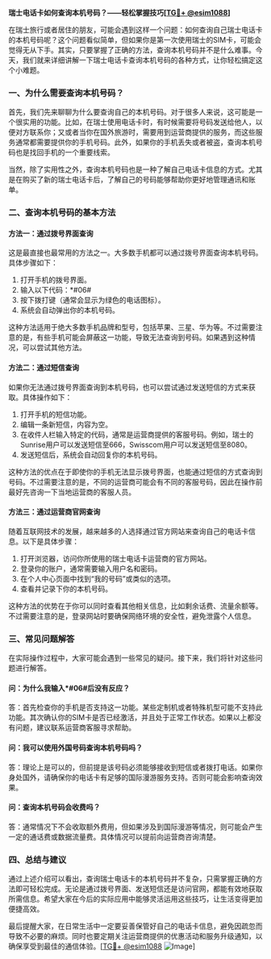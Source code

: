 **瑞士电话卡如何查询本机号码？——轻松掌握技巧[[TG💪+ @esim1088](https://t.me/s/esim1088)]**

在瑞士旅行或者居住的朋友，可能会遇到这样一个问题：如何查询自己瑞士电话卡的本机号码呢？这个问题看似简单，但如果你是第一次使用瑞士的SIM卡，可能会觉得无从下手。其实，只要掌握了正确的方法，查询本机号码并不是什么难事。今天，我们就来详细讲解一下瑞士电话卡查询本机号码的各种方式，让你轻松搞定这个小难题。

### 一、为什么需要查询本机号码？

首先，我们先来聊聊为什么要查询自己的本机号码。对于很多人来说，这可能是一个很实用的功能。比如，在瑞士使用电话卡时，有时候需要将号码发送给他人，以便对方联系你；又或者当你在国外旅游时，需要用到运营商提供的服务，而这些服务通常都需要提供你的手机号码。此外，如果你的手机丢失或者被盗，查询本机号码也是找回手机的一个重要线索。

当然，除了实用性之外，查询本机号码也是一种了解自己电话卡信息的方式。尤其是在购买了新的瑞士电话卡后，了解自己的号码能够帮助你更好地管理通讯和账单。

### 二、查询本机号码的基本方法

#### 方法一：通过拨号界面查询

这是最直接也最常用的方法之一。大多数手机都可以通过拨号界面查询本机号码。具体步骤如下：

1. 打开手机的拨号界面。
2. 输入以下代码：*#06#
3. 按下拨打键（通常会显示为绿色的电话图标）。
4. 系统会自动弹出你的本机号码。

这种方法适用于绝大多数手机品牌和型号，包括苹果、三星、华为等。不过需要注意的是，有些手机可能会屏蔽这一功能，导致无法查询到号码。如果遇到这种情况，可以尝试其他方法。

#### 方法二：通过短信查询

如果你无法通过拨号界面查询到本机号码，也可以尝试通过发送短信的方式来获取。具体操作如下：

1. 打开手机的短信功能。
2. 编辑一条新短信，内容为空。
3. 在收件人栏输入特定的代码，通常是运营商提供的客服号码。例如，瑞士的Sunrise用户可以发送短信至666，Swisscom用户可以发送短信至8080。
4. 发送短信后，系统会自动回复你的本机号码。

这种方法的优点在于即使你的手机无法显示拨号界面，也能通过短信的方式查询到号码。不过需要注意的是，不同的运营商可能会有不同的客服号码，因此在操作前最好先咨询一下当地运营商的客服人员。

#### 方法三：通过运营商官网查询

随着互联网技术的发展，越来越多的人选择通过官方网站来查询自己的电话卡信息。以下是具体步骤：

1. 打开浏览器，访问你所使用的瑞士电话卡运营商的官方网站。
2. 登录你的账户，通常需要输入用户名和密码。
3. 在个人中心页面中找到“我的号码”或类似的选项。
4. 查看并记录下你的本机号码。

这种方法的优势在于你可以同时查看其他相关信息，比如剩余话费、流量余额等。不过需要注意的是，登录网站时要确保网络环境的安全性，避免泄露个人信息。

### 三、常见问题解答

在实际操作过程中，大家可能会遇到一些常见的疑问。接下来，我们将针对这些问题进行解答。

#### 问：为什么我输入*#06#后没有反应？

答：首先检查你的手机是否支持这一功能。某些定制机或者特殊机型可能不支持此功能。其次确认你的SIM卡是否已经激活，并且处于正常工作状态。如果以上都没有问题，建议联系运营商客服寻求帮助。

#### 问：我可以使用外国号码查询本机号码吗？

答：理论上是可以的，但前提是该号码必须能够接收到短信或者拨打电话。如果你身处国外，请确保你的电话卡有足够的国际漫游服务支持。否则可能会影响查询效果。

#### 问：查询本机号码会收费吗？

答：通常情况下不会收取额外费用，但如果涉及到国际漫游等情况，则可能会产生一定的通话费或数据流量费。具体情况可以提前向运营商咨询清楚。

### 四、总结与建议

通过上述介绍可以看出，查询瑞士电话卡的本机号码并不复杂，只需掌握正确的方法即可轻松完成。无论是通过拨号界面、发送短信还是访问官网，都能有效地获取所需信息。希望大家在今后的实际应用中能够灵活运用这些技巧，让生活变得更加便捷高效。

最后提醒大家，在日常生活中一定要妥善保管好自己的电话卡信息，避免因疏忽而导致不必要的麻烦。同时也要定期关注运营商提供的优惠活动和服务升级通知，以确保享受到最佳的通信体验。[[TG💪+ @esim1088](https://t.me/s/esim1088) ![Image](https://i.postimg.cc/4NQfJmqS/Snipaste-2025-05-13-00-14-12.png)]